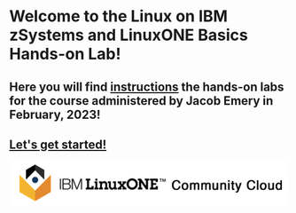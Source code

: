 # Welcome to the Linux on IBM zSystems and LinuxONE Basics Hands-on Lab!
## Here you will find [instructions](./instructions/) the hands-on labs for the course administered by Jacob Emery in February, 2023! 

## [Let's get started!](./instructions/1_register.md)

![community-cloud](./images/community-cloud.png)
